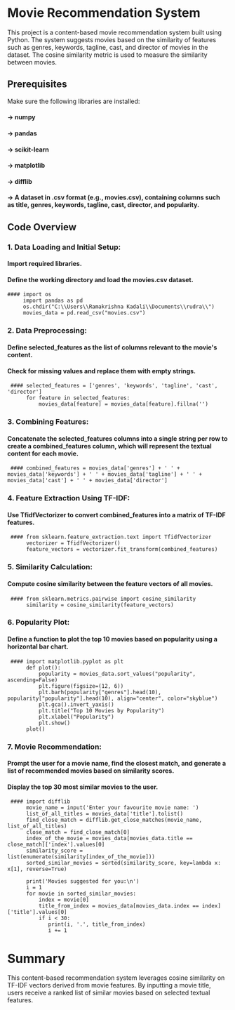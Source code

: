 # Movie Recommendation System
This project is a content-based movie recommendation system built using Python. The system suggests movies based on the similarity of features such as genres, keywords, tagline, cast, and director of movies in the dataset. The cosine similarity metric is used to measure the similarity between movies.

## Prerequisites
Make sure the following libraries are installed:
#### -> numpy
#### -> pandas
#### -> scikit-learn
#### -> matplotlib
#### -> difflib
#### -> A dataset in .csv format (e.g., movies.csv), containing columns such as title, genres, keywords, tagline, cast, director, and popularity.

## Code Overview
### 1. Data Loading and Initial Setup:
#### Import required libraries.
#### Define the working directory and load the movies.csv dataset.
    #### import os
         import pandas as pd
         os.chdir("C:\\Users\\Ramakrishna Kadali\\Documents\\rudra\\")
         movies_data = pd.read_csv("movies.csv")

### 2. Data Preprocessing:
#### Define selected_features as the list of columns relevant to the movie's content.
#### Check for missing values and replace them with empty strings.
     #### selected_features = ['genres', 'keywords', 'tagline', 'cast', 'director']
          for feature in selected_features:
              movies_data[feature] = movies_data[feature].fillna('')

### 3. Combining Features:
#### Concatenate the selected_features columns into a single string per row to create a combined_features column, which will represent the textual content for each movie.
     #### combined_features = movies_data['genres'] + ' ' + movies_data['keywords'] + ' ' + movies_data['tagline'] + ' ' + movies_data['cast'] + ' ' + movies_data['director']

### 4. Feature Extraction Using TF-IDF:
#### Use TfidfVectorizer to convert combined_features into a matrix of TF-IDF features.
     #### from sklearn.feature_extraction.text import TfidfVectorizer
          vectorizer = TfidfVectorizer()
          feature_vectors = vectorizer.fit_transform(combined_features)

### 5. Similarity Calculation:
#### Compute cosine similarity between the feature vectors of all movies.
     #### from sklearn.metrics.pairwise import cosine_similarity
          similarity = cosine_similarity(feature_vectors)

### 6. Popularity Plot:
#### Define a function to plot the top 10 movies based on popularity using a horizontal bar chart.
     #### import matplotlib.pyplot as plt
          def plot():
              popularity = movies_data.sort_values("popularity", ascending=False)
              plt.figure(figsize=(12, 6))
              plt.barh(popularity["genres"].head(10), popularity["popularity"].head(10), align="center", color="skyblue")
              plt.gca().invert_yaxis()
              plt.title("Top 10 Movies by Popularity")
              plt.xlabel("Popularity")
              plt.show()
          plot()

### 7. Movie Recommendation:
#### Prompt the user for a movie name, find the closest match, and generate a list of recommended movies based on similarity scores.
#### Display the top 30 most similar movies to the user.
     #### import difflib
          movie_name = input('Enter your favourite movie name: ')
          list_of_all_titles = movies_data['title'].tolist()
          find_close_match = difflib.get_close_matches(movie_name, list_of_all_titles)
          close_match = find_close_match[0]
          index_of_the_movie = movies_data[movies_data.title == close_match]['index'].values[0]
          similarity_score = list(enumerate(similarity[index_of_the_movie]))
          sorted_similar_movies = sorted(similarity_score, key=lambda x: x[1], reverse=True)

          print('Movies suggested for you:\n')
          i = 1
          for movie in sorted_similar_movies:
              index = movie[0]
              title_from_index = movies_data[movies_data.index == index]['title'].values[0]
              if i < 30:
                 print(i, '.', title_from_index)
                 i += 1

# Summary
This content-based recommendation system leverages cosine similarity on TF-IDF vectors derived from movie features. By inputting a movie title, users receive a ranked list of similar movies based on selected textual features.
